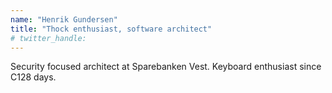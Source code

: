 ```yaml
---
name: "Henrik Gundersen"
title: "Thock enthusiast, software architect"
# twitter_handle: 
---
```

Security focused architect at Sparebanken Vest. Keyboard enthusiast since C128 days. 
